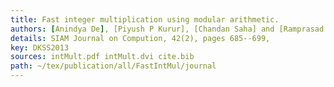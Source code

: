 ```yaml
---
title: Fast integer multiplication using modular arithmetic.
authors: [Anindya De], [Piyush P Kurur], [Chandan Saha] and [Ramprasad Saptharishi],
details: SIAM Journal on Compution, 42(2), pages 685--699,
key: DKSS2013
sources: intMult.pdf intMult.dvi cite.bib
path: ~/tex/publication/all/FastIntMul/journal
---
```


